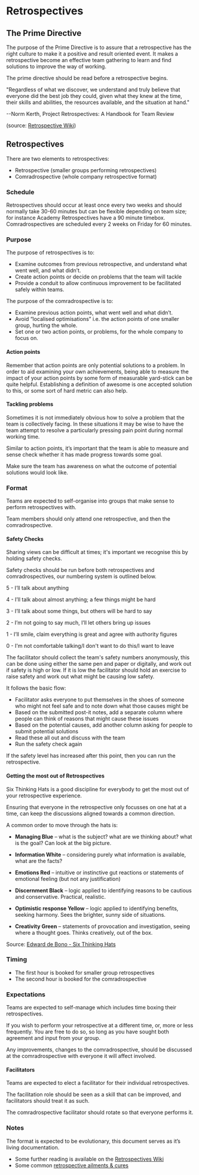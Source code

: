# Retrospectives


## The Prime Directive

The purpose of the Prime Directive is to assure that a retrospective has the right culture to make it a positive and result oriented event. It makes a retrospective become an effective team gathering to learn and find solutions to improve the way of working.

The prime directive should be read before a retrospective begins.

"Regardless of what we discover, we understand and truly believe that everyone did the best job they could, given what they knew at the time, their skills and abilities, the resources available, and the situation at hand."

--Norm Kerth, Project Retrospectives: A Handbook for Team Review

(source: [Retrospective Wiki](http://retrospectivewiki.org/index.php?title=The_Prime_Directive))


## Retrospectives

There are two elements to retrospectives:

* Retrospective (smaller groups performing retrospectives)
* Comradrospective (whole company retrospective format)

### Schedule

Retrospectives should occur at least once every two weeks and should normally take 30-60 minutes but can be flexible depending on team size; for instance Academy Retrospectives have a 90 minute timebox.
Comradrospectives are scheduled every 2 weeks on Friday for 60 minutes.

### Purpose 

The purpose of retrospectives is to:

* Examine outcomes from previous retrospective, and understand what went well, and what didn’t.
* Create action points or decide on problems that the team will tackle
* Provide a conduit to allow continuous improvement to be facilitated safely within teams.


The purpose of the comradrospective is to:

*  Examine previous action points, what went well and what didn’t.
*  Avoid “localised optimisations” i.e. the action points of one smaller group, hurting the whole.
*  Set one or two action points, or problems, for the whole company to focus on.

#### Action points

Remember that action points are only potential solutions to a problem. In order to aid examining your own achievements, being able to measure the impact of your action points by some form of measurable yard-stick can be quite helpful. Establishing a definition of awesome is one accepted solution to this, or some sort of hard metric can also help.

#### Tackling problems

Sometimes it is not immediately obvious how to solve a problem that the team is collectively facing. In these situations it may be wise to have the team attempt to resolve a particularly pressing pain point during normal working time.

Similar to action points, it’s important that the team is able to measure and sense check whether it has made progress towards some goal. 

Make sure the team has awareness on what the outcome of potential solutions would look like.

### Format

Teams are expected to self-organise into groups that make sense to perform retrospectives with.

Team members should only attend one retrospective, and then the comradrospective.

#### Safety Checks

Sharing views can be difficult at times; it's important we recognise this by holding safety checks.

Safety checks should be run before both retrospectives and comradrospectives, our numbering system is outlined below.

5 - I’ll talk about anything

4 - I’ll talk about almost anything; a few things might be hard

3 - I’ll talk about some things, but others will be hard to say

2 - I’m not going to say much, I’ll let others bring up issues

1 - I’ll smile, claim everything is great and agree with authority figures

0 - I'm not comfortable talking/I don't want to do this/I want to leave

The facilitator should collect the team's safety numbers anonymously, this can be done using either the same pen and paper or digitally, and work out if safety is high or low. If it is low the facilitator should hold an exercise to raise safety and work out what might be causing low safety.

It follows the basic flow:

 * Facilitator asks everyone to put themselves in the shoes of someone who might not feel safe and to note down what those causes might be
 * Based on the submitted post-it notes, add a separate column where people can think of reasons that might cause these issues
 * Based on the potential causes, add another column asking for people to submit potential solutions
 * Read these all out and discuss with the team
 * Run the safety check again

If the safety level has increased after this point, then you can run the retrospective.

#### Getting the most out of Retrospectives

Six Thinking Hats is a good discipline for everybody to get the most out of your retrospective experience.

Ensuring that everyone in the retrospective only focusses on one hat at a time, can keep the discussions aligned towards a common direction. 

A common order to move through the hats is:

* **Managing Blue** – what is the subject? what are we thinking about? what is the goal? Can look at the big picture.

* **Information White** – considering purely what information is available, what are the facts?

* **Emotions Red** – intuitive or instinctive gut reactions or statements of emotional feeling (but not any justification)

* **Discernment Black** – logic applied to identifying reasons to be cautious and conservative. Practical, realistic.

* **Optimistic response Yellow** – logic applied to identifying benefits, seeking harmony. Sees the brighter, sunny side of situations.

* **Creativity Green** – statements of provocation and investigation, seeing where a thought goes. Thinks creatively, out of the box.

Source: [Edward de Bono - Six Thinking Hats](https://en.wikipedia.org/wiki/Six_Thinking_Hats)

### Timing

* The first hour is booked for smaller group retrospectives
* The second hour is booked for the comradrospective

### Expectations

Teams are expected to self-manage which includes time boxing their retrospectives.

If you wish to perform your retrospective at a different time, or, more or less frequently. You are free to do so, so long as you have sought both agreement and input from your group.

Any improvements, changes to the comradrospective, should be discussed at the comradrospective with everyone it will affect involved.

#### Facilitators

Teams are expected to elect a facilitator for their individual retrospectives.

The facilitation role should be seen as a skill that can be improved, and facilitators should treat it as such.

The comradrospective facilitator should rotate so that everyone performs it.

### Notes

The format is expected to be evolutionary, this document serves as it’s living documentation. 

* Some further reading is available on the [Retrospectives Wiki](http://retrospectivewiki.org/)
* Some common [retrospective ailments & cures](index.php?title=Common_ailments_%26_cures)
